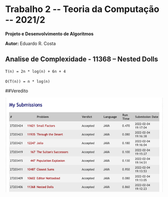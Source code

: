 # Trabalho 2 -- Teoria da Computação -- 2021/2

**Projeto e Desenvolvimento de Algoritmos**

**Autor:** Eduardo R. Costa

## Analise de Complexidade - 11368 – Nested Dolls

````
T(n) = 2n * log(n) + 6n + 4

O(T(n)) = n * log(n)

````

##Veredito

![veredito](./11368-veredito.png)